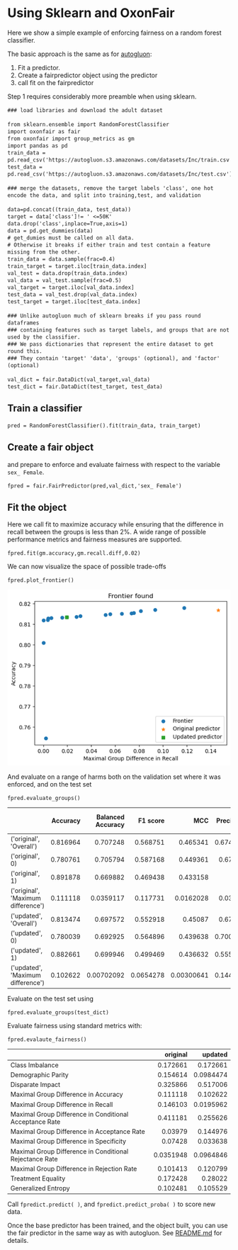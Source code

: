 # Using Sklearn and OxonFair

Here we show a simple example of enforcing fairness on a random forest classifier.

The basic approach is the same as for [autogluon](./autogluon.md):

1. Fit a predictor.
2. Create a fairpredictor object using the predictor
3. call fit on the fairpredictor

Step 1 requires considerably more preamble when using sklearn.

    ### load libraries and download the adult dataset

    from sklearn.ensemble import RandomForestClassifier
    import oxonfair as fair
    from oxonfair import group_metrics as gm
    import pandas as pd
    train_data = pd.read_csv('https://autogluon.s3.amazonaws.com/datasets/Inc/train.csv')
    test_data = pd.read_csv('https://autogluon.s3.amazonaws.com/datasets/Inc/test.csv')

    ### merge the datasets, remove the target labels 'class', one hot encode the data, and split into training,test, and validation

    data=pd.concat((train_data, test_data))
    target = data['class']!= ' <=50K'
    data.drop('class',inplace=True,axis=1)
    data = pd.get_dummies(data)
    # get_dumies must be called on all data.
    # Otherwise it breaks if either train and test contain a feature missing from the other.
    train_data = data.sample(frac=0.4)
    train_target = target.iloc[train_data.index]
    val_test = data.drop(train_data.index)
    val_data = val_test.sample(frac=0.5)
    val_target = target.iloc[val_data.index]
    test_data = val_test.drop(val_data.index)
    test_target = target.iloc[test_data.index]

    ### Unlike autogluon much of sklearn breaks if you pass round dataframes 
    ### containing features such as target labels, and groups that are not used by the classifier.
    ### We pass dictionaries that represent the entire dataset to get round this.
    ### They contain 'target' 'data', 'groups' (optional), and 'factor' (optional)
    
    val_dict = fair.DataDict(val_target,val_data)
    test_dict = fair.DataDict(test_target, test_data) 

## Train a classifier

    pred = RandomForestClassifier().fit(train_data, train_target)

## Create a fair object

and prepare to enforce and evaluate fairness with respect to the variable `sex_ Female`.

    fpred = fair.FairPredictor(pred,val_dict,'sex_ Female')

## Fit the object

Here we call fit to maximize accuracy while ensuring that the difference in recall between the groups is less than 2%.
A wide range of possible performance metrics and fairness measures are supported.

    fpred.fit(gm.accuracy,gm.recall.diff,0.02)

We can now visualize the space of possible trade-offs

    fpred.plot_frontier()

![frontier](./sklearn_frontier.png)

And evaluate on a range of harms both on the validation set where it was enforced, and on the test set

    fpred.evaluate_groups()

|                                    |   Accuracy |   Balanced Accuracy |   F1 score |        MCC |   Precision |    Recall |   ROC AUC |   Number of Datapoints |   Positive Count |   Negative Count |   Positive Label Rate |   Positive Prediction Rate |
|:-----------------------------------|-----------:|--------------------:|-----------:|-----------:|------------:|----------:|----------:|-----------------------:|-----------------:|-----------------:|----------------------:|---------------------------:|
| ('original', 'Overall')            |   0.816964 |          0.707248   |  0.568751  | 0.465341   |    0.674376 | 0.491733  | 0.822921  |                  12320 |             3024 |             9296 |              0.245455 |                  0.178977  |
| ('original', 0)                    |   0.780761 |          0.705794   |  0.587168  | 0.449361   |    0.67979  | 0.51676   | 0.809906  |                   8306 |             2506 |             5800 |              0.30171  |                  0.229352  |
| ('original', 1)                    |   0.891878 |          0.669882   |  0.469438  | 0.433158   |    0.64     | 0.370656  | 0.788724  |                   4014 |              518 |             3496 |              0.129048 |                  0.0747384 |
| ('original', 'Maximum difference') |   0.111118 |          0.0359117  |  0.117731  | 0.0162028  |    0.03979  | 0.146103  | 0.0211828 |                   4292 |             1988 |             2304 |              0.172661 |                  0.154614  |
| ('updated', 'Overall')             |   0.813474 |          0.697572   |  0.552918  | 0.45087    |    0.67155  | 0.469907  | 0.800085  |                  12320 |             3024 |             9296 |              0.245455 |                  0.171753  |
| ('updated', 0)                     |   0.780039 |          0.692925   |  0.564896  | 0.439638   |    0.700532 | 0.473264  | 0.809906  |                   8306 |             2506 |             5800 |              0.30171  |                  0.203829  |
| ('updated', 1)                     |   0.882661 |          0.699946   |  0.499469  | 0.436632   |    0.555556 | 0.453668  | 0.788724  |                   4014 |              518 |             3496 |              0.129048 |                  0.105381  |
| ('updated', 'Maximum difference')  |   0.102622 |          0.00702092 |  0.0654278 | 0.00300641 |    0.144976 | 0.0195962 | 0.0211828 |                   4292 |             1988 |             2304 |              0.172661 |                  0.0984474 |

Evaluate on the test set using

    fpred.evaluate_groups(test_dict)

Evaluate fairness using standard metrics with:

    fpred.evalaute_fairness()

|                                                         |   original |   updated |
|:--------------------------------------------------------|-----------:|----------:|
| Class Imbalance                                         |  0.172661  | 0.172661  |
| Demographic Parity                                      |  0.154614  | 0.0984474 |
| Disparate Impact                                        |  0.325866  | 0.517006  |
| Maximal Group Difference in Accuracy                    |  0.111118  | 0.102622  |
| Maximal Group Difference in Recall                      |  0.146103  | 0.0195962 |
| Maximal Group Difference in Conditional Acceptance Rate |  0.411181  | 0.255626  |
| Maximal Group Difference in Acceptance Rate             |  0.03979   | 0.144976  |
| Maximal Group Difference in Specificity                 |  0.07428   | 0.033638  |
| Maximal Group Difference in Conditional Rejectance Rate |  0.0351948 | 0.0964846 |
| Maximal Group Difference in Rejection Rate              |  0.101413  | 0.120799  |
| Treatment Equality                                      |  0.172428  | 0.28022   |
| Generalized Entropy                                     |  0.102481  | 0.105529  |

Call `fpredict.predict( )`, and `fpredict.predict_proba( )` to score new data.

Once the base predictor has been trained, and the object built, you can use the fair predictor in the same way as with autogluon. See [README.md](./README.md) for details.
